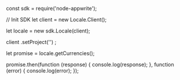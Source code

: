 const sdk = require('node-appwrite');

// Init SDK
let client = new Locale.Client();

let locale = new sdk.Locale(client);

client
    .setProject('')
;

let promise = locale.getCurrencies();

promise.then(function (response) {
    console.log(response);
}, function (error) {
    console.log(error);
});